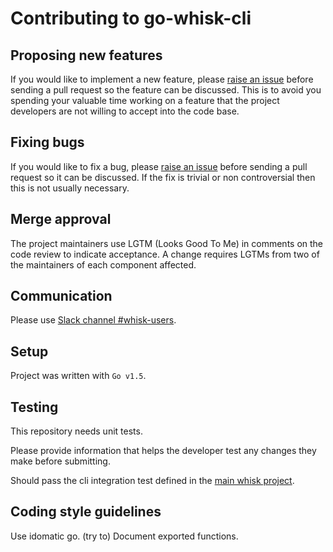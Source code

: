 # Contributing to go-whisk-cli

## Proposing new features

If you would like to implement a new feature, please [raise an issue](https://github.com/openwhisk/openwhisk) before sending a pull request so the feature can be discussed.
This is to avoid you spending your valuable time working on a feature that the project developers are not willing to accept into the code base.

## Fixing bugs

If you would like to fix a bug, please [raise an issue](https://github.com/openwhisk/openwhisk) before sending a pull request so it can be discussed.
If the fix is trivial or non controversial then this is not usually necessary.

## Merge approval

The project maintainers use LGTM (Looks Good To Me) in comments on the code review to
indicate acceptance. A change requires LGTMs from two of the maintainers of each
component affected.

## Communication
Please use [Slack channel #whisk-users](https://cloudplatform.slack.com/archives/whisk-users).

## Setup
Project was written with `Go v1.5`.

## Testing

This repository needs unit tests.

Please provide information that helps the developer test any changes they make before submitting.

Should pass the cli integration test defined in the [main whisk project](https://github.com/openwhisk/openwhisk/blob/master/tests/src/common/WskCli.java).

## Coding style guidelines

Use idomatic go.  (try to) Document exported functions.
